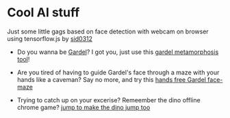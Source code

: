 # Cool AI stuff
Just some little gags based on face detection with webcam on browser using tensorflow.js by [sid0312](https://github.com/sid0312/tfjs-face_detection)

- Do you wanna be [Gardel](https://en.wikipedia.org/wiki/Carlos_Gardel)? I got you, just use this [gardel metamorphosis tool](https://juanmjacobs.github.io/cool-ai-stuff/quierosergardel)!

- Are you tired of having to guide Gardel's face through a maze with your hands like a caveman? Say no more, and try this [hands free Gardel face-maze](https://juanmjacobs.github.io/cool-ai-stuff/gardelfacemaze)

- Trying to catch up on your excerise? Remeember the dino offline chrome game? [jump to make the dino jump too](https://juanmjacobs.github.io/cool-ai-stuff/chromedino) 
